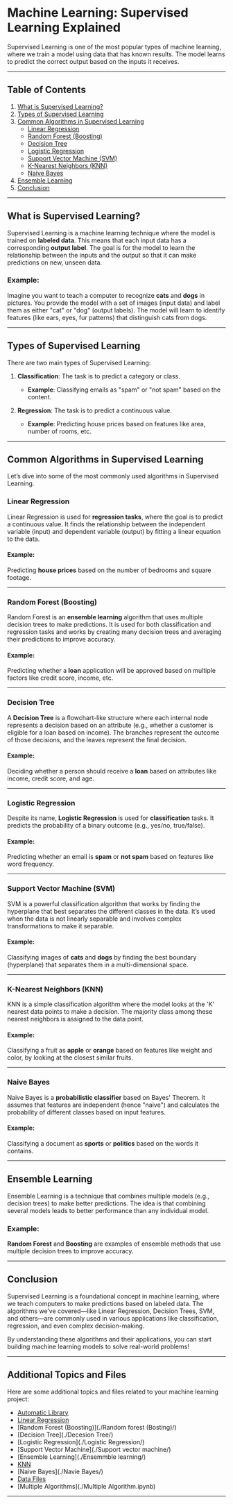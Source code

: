 # Machine Learning: Supervised Learning Explained

Supervised Learning is one of the most popular types of machine learning, where we train a model using data that has known results. The model learns to predict the correct output based on the inputs it receives.

---

## Table of Contents
1. [What is Supervised Learning?](#what-is-supervised-learning)
2. [Types of Supervised Learning](#types-of-supervised-learning)
3. [Common Algorithms in Supervised Learning](#common-algorithms-in-supervised-learning)
    - [Linear Regression](#linear-regression)
    - [Random Forest (Boosting)](#random-forest-boosting)
    - [Decision Tree](#decision-tree)
    - [Logistic Regression](#logistic-regression)
    - [Support Vector Machine (SVM)](#support-vector-machine-svm)
    - [K-Nearest Neighbors (KNN)](#k-nearest-neighbors-knn)
    - [Naive Bayes](#naive-bayes)
4. [Ensemble Learning](#ensemble-learning)
5. [Conclusion](#conclusion)

---

## What is Supervised Learning?

Supervised Learning is a machine learning technique where the model is trained on **labeled data**. This means that each input data has a corresponding **output label**. The goal is for the model to learn the relationship between the inputs and the output so that it can make predictions on new, unseen data.

### Example:
Imagine you want to teach a computer to recognize **cats** and **dogs** in pictures. You provide the model with a set of images (input data) and label them as either "cat" or "dog" (output labels). The model will learn to identify features (like ears, eyes, fur patterns) that distinguish cats from dogs.

---

## Types of Supervised Learning

There are two main types of Supervised Learning:

1. **Classification**: The task is to predict a category or class.
    - **Example**: Classifying emails as "spam" or "not spam" based on the content.
    
2. **Regression**: The task is to predict a continuous value.
    - **Example**: Predicting house prices based on features like area, number of rooms, etc.

---

## Common Algorithms in Supervised Learning

Let’s dive into some of the most commonly used algorithms in Supervised Learning.

### Linear Regression

Linear Regression is used for **regression tasks**, where the goal is to predict a continuous value. It finds the relationship between the independent variable (input) and dependent variable (output) by fitting a linear equation to the data.

#### Example:
Predicting **house prices** based on the number of bedrooms and square footage.

---

### Random Forest (Boosting)

Random Forest is an **ensemble learning** algorithm that uses multiple decision trees to make predictions. It is used for both classification and regression tasks and works by creating many decision trees and averaging their predictions to improve accuracy.

#### Example:
Predicting whether a **loan** application will be approved based on multiple factors like credit score, income, etc.

---

### Decision Tree

A **Decision Tree** is a flowchart-like structure where each internal node represents a decision based on an attribute (e.g., whether a customer is eligible for a loan based on income). The branches represent the outcome of those decisions, and the leaves represent the final decision.

#### Example:
Deciding whether a person should receive a **loan** based on attributes like income, credit score, and age.

---

### Logistic Regression

Despite its name, **Logistic Regression** is used for **classification** tasks. It predicts the probability of a binary outcome (e.g., yes/no, true/false).

#### Example:
Predicting whether an email is **spam** or **not spam** based on features like word frequency.

---

### Support Vector Machine (SVM)

SVM is a powerful classification algorithm that works by finding the hyperplane that best separates the different classes in the data. It’s used when the data is not linearly separable and involves complex transformations to make it separable.

#### Example:
Classifying images of **cats** and **dogs** by finding the best boundary (hyperplane) that separates them in a multi-dimensional space.

---

### K-Nearest Neighbors (KNN)

KNN is a simple classification algorithm where the model looks at the 'K' nearest data points to make a decision. The majority class among these nearest neighbors is assigned to the data point.

#### Example:
Classifying a fruit as **apple** or **orange** based on features like weight and color, by looking at the closest similar fruits.

---

### Naive Bayes

Naive Bayes is a **probabilistic classifier** based on Bayes' Theorem. It assumes that features are independent (hence "naive") and calculates the probability of different classes based on input features.

#### Example:
Classifying a document as **sports** or **politics** based on the words it contains.

---

## Ensemble Learning

Ensemble Learning is a technique that combines multiple models (e.g., decision trees) to make better predictions. The idea is that combining several models leads to better performance than any individual model.

### Example:
**Random Forest** and **Boosting** are examples of ensemble methods that use multiple decision trees to improve accuracy.

---

## Conclusion

Supervised Learning is a foundational concept in machine learning, where we teach computers to make predictions based on labeled data. The algorithms we’ve covered—like Linear Regression, Decision Trees, SVM, and others—are commonly used in various applications like classification, regression, and even complex decision-making.

By understanding these algorithms and their applications, you can start building machine learning models to solve real-world problems!

---

## Additional Topics and Files

Here are some additional topics and files related to your machine learning project:

- [Automatic Library](./Automatic_library/)
- [Linear Regression](./Linear%20regression/)
- [Random Forest (Boosting)](./Random forest (Bosting)/)
- [Decision Tree](./Decesion Tree/)
- [Logistic Regression](./Logistic Regression/)
- [Support Vector Machine](./Support vector machine/)
- [Ensemble Learning](./Ensemmble learning/)
- [KNN](./Knn/)
- [Naive Bayes](./Navie Bayes/)
- [Data Files](./data/)
- [Multiple Algorithms](./Multiple Algorithm.ipynb)

---

